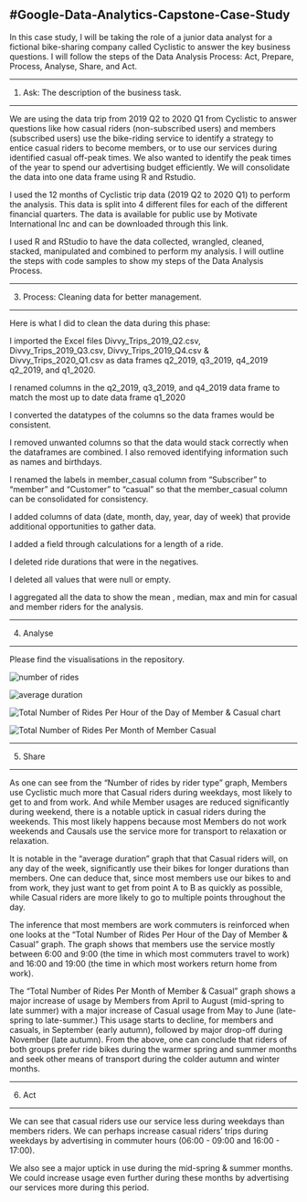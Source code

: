 #Google-Data-Analytics-Capstone-Case-Study
---------------

In this case study, I will be taking the role of a junior data analyst for a fictional bike-sharing company called Cyclistic to answer the key business questions. I will follow the steps of the Data Analysis Process: Act, Prepare, Process, Analyse, Share, and Act.

--------------

1. Ask: The description of the business task.

--------------


We are using the data trip from 2019 Q2 to 2020 Q1 from Cyclistic to answer questions like how casual riders (non-subscribed users) and members (subscribed users) use the bike-riding service to identify a strategy to entice casual riders to become members, or to use our services during identified casual off-peak times. We also wanted to identify the peak times of the year to spend our advertising budget efficiently. We will consolidate the data into one data frame using R and Rstudio.

I used the 12 months of Cyclistic trip data (2019 Q2 to 2020 Q1) to perform the analysis. This data is split into 4 different files for each of the different financial quarters. The data is available for public use by Motivate International Inc and can be downloaded through this link. 

I used R and RStudio to have the data collected, wrangled, cleaned, stacked, manipulated and combined to perform my analysis. I will outline the steps with code samples to show my steps of the Data Analysis Process.

--------------
3. Process: Cleaning data for better management.
--------------

Here is what I did to clean the data during this phase:

I imported the Excel files Divvy_Trips_2019_Q2.csv, Divvy_Trips_2019_Q3.csv, Divvy_Trips_2019_Q4.csv & Divvy_Trips_2020_Q1.csv as data frames q2_2019, q3_2019, q4_2019 q2_2019, and q1_2020.

I renamed columns in the q2_2019, q3_2019, and q4_2019 data frame to match the most up to date data frame q1_2020 

I converted the datatypes of the columns so the data frames would be consistent.

I removed unwanted columns so that the data would stack correctly when the dataframes are combined. I also removed identifying information such as names and birthdays.

I renamed the labels in member_casual column from “Subscriber” to “member” and “Customer” to “casual” so that the member_casual column can be consolidated for consistency.

I added columns of data (date, month, day, year, day of week) that provide additional opportunities to gather data.

I added a field through calculations for a length of a ride.

I deleted ride durations that were in the negatives.

I deleted all values that were null or empty. 

I aggregated all the data to show the mean , median, max and min for casual and member riders for the analysis.

--------------
4. Analyse
--------------

Please find the visualisations in the repository.

![number of rides](https://github.com/Hudeal/Google-Data-Analytics-Capstone-Case-Study/assets/79075880/8a2e5428-5494-4573-952f-591ffd02dfd2)

![average duration](https://github.com/Hudeal/Google-Data-Analytics-Capstone-Case-Study/assets/79075880/b57708c6-801c-4eda-811c-7b41dbaedd11)

![Total Number of Rides Per Hour of the Day of Member & Casual chart
](https://github.com/Hudeal/Google-Data-Analytics-Capstone-Case-Study/blob/main/Total%20Number%20of%20Rides%20Per%20Hour%20of%20the%20Day%20of%20Member%20&%20Casual%20chart%20here.jpg?raw=true)

![Total Number of Rides Per Month of Member   Casual](https://github.com/Hudeal/Google-Data-Analytics-Capstone-Case-Study/assets/79075880/69c0d8a7-fcd3-489b-b904-eea0af0dda8e)

--------------
5. Share
--------------

As one can see from the “Number of rides by rider type” graph, Members use Cyclistic much more that Casual riders during weekdays, most likely to get to and from work. And while Member usages are reduced significantly during weekend, there is a notable uptick in casual riders during the weekends. This most likely happens because most Members do not work weekends and Causals use the service more for transport to relaxation or relaxation.

It is notable in the “average duration” graph that that Casual riders will, on any day of the week, significantly use their bikes for longer durations than members. One can deduce that, since most members use our bikes to and from work, they just want to get from point A to B as quickly as possible, while Casual riders are more likely to go to multiple points throughout the day.

The inference that most members are work commuters is reinforced when one looks at the “Total Number of Rides Per Hour of the Day of Member & Casual” graph. The graph shows that members use the service mostly between 6:00 and 9:00 (the time in which most commuters travel to work) and 16:00 and 19:00 (the time in which most workers return home from work). 

The “Total Number of Rides Per Month of Member & Casual” graph shows a major increase of usage by Members from April to August (mid-spring to late summer) with a major increase of Casual usage from May to June (late-spring to late-summer.) This usage starts to decline, for members and casuals, in September (early autumn), followed by major drop-off during November (late autumn). From the above, one can conclude that riders of both groups prefer ride bikes during the warmer spring and summer months and seek other means of transport during the colder autumn and winter months.

--------------
6. Act
--------------

We can see that casual riders use our service less during weekdays than members riders. We can perhaps increase casual riders’ trips during weekdays by advertising in commuter hours (06:00 - 09:00 and 16:00 - 17:00).  

We also see a major uptick in use during the mid-spring & summer months. We could increase usage even further during these months by advertising our services more during this period.
